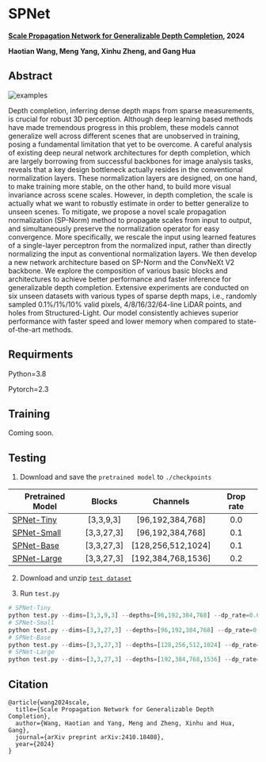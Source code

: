 # SPNet

**[Scale Propagation Network for Generalizable Depth Completion](https://arxiv.org/abs/2410.18408), 2024**

**Haotian Wang, Meng Yang, Xinhu Zheng, and Gang Hua**

## Abstract

![examples](https://github.com/user-attachments/assets/140d0a37-fb7f-4b91-ad6a-1cc1143e45ad)

Depth completion, inferring dense depth maps from sparse measurements, is crucial for robust 3D perception. Although deep learning based methods have made tremendous progress in this problem, these models cannot generalize well across different scenes that are unobserved in training, posing a fundamental limitation that yet to be overcome. A careful analysis of existing deep neural network architectures for depth completion, which are largely borrowing from successful backbones for image analysis tasks, reveals that a key design bottleneck actually resides in the conventional normalization layers. These normalization layers are designed, on one hand, to make training more stable, on the other hand, to build more visual invariance across scene scales. However, in depth completion, the scale is actually what we want to robustly estimate in order to better generalize to unseen scenes. To mitigate, we propose a novel scale propagation normalization (SP-Norm) method to propagate scales from input to output, and simultaneously preserve the normalization operator for easy convergence. More specifically, we rescale the input using learned features of a single-layer perceptron from the normalized input, rather than directly normalizing the input as conventional normalization layers. We then develop a new network architecture based on SP-Norm and the ConvNeXt V2 backbone. We explore the composition of various basic blocks and architectures to achieve better performance and faster inference for generalizable depth completion. Extensive experiments are conducted on six unseen datasets with various types of sparse depth maps, i.e., randomly sampled 0.1\%/1\%/10\% valid pixels, 4/8/16/32/64-line LiDAR points, and holes from Structured-Light. Our model consistently achieves superior performance with faster speed and lower memory when compared to state-of-the-art methods.


## Requirments

Python=3.8

Pytorch=2.3 

## Training

Coming soon.

## Testing 

1. Download and save the `pretrained model` to `./checkpoints`

| Pretrained Model                                                                                    | Blocks    | Channels | Drop rate |
| --------------------------------------------------------------------------------------------------- |:-------:|:--------:|:-------:|
| [SPNet-Tiny](https://drive.google.com/file/d/1ivmCX-i9lej4uJhT0Yyk2Nq9ZmoQlsB9/view?usp=drive_link)    | [3,3,9,3]  | [96,192,384,768]    | 0.0  |
| [SPNet-Small](https://drive.google.com/file/d/1Ba-W3oX62lCjx5MvvGkn91LXP6SuCnV6/view?usp=drive_link)   | [3,3,27,3] | [96,192,384,768]    | 0.1  | 
| [SPNet-Base](https://drive.google.com/file/d/1B9uPRVPGm1F8F-isVDVzEdHgxXmp43hn/view?usp=drive_link)    | [3,3,27,3] | [128,256,512,1024]  | 0.1  | 
| [SPNet-Large](https://drive.google.com/file/d/11dujPviL4pKLEXytXK0mEmPBNQDqgEak/view?usp=drive_link)   | [3,3,27,3] | [192,384,768,1536]  | 0.2  | 

2. Download and unzip [`test dataset`](https://drive.google.com/file/d/10tME1cuV0PVxrFLauTlv5SdQbZLUfdGy/view?usp=drive_link)

3. Run `test.py`

```python
# SPNet-Tiny
python test.py --dims=[3,3,9,3] --depths=[96,192,384,768] --dp_rate=0.0 --model_dir='checkpoints/Tiny.pth'
# SPNet-Small
python test.py --dims=[3,3,27,3] --depths=[96,192,384,768] --dp_rate=0.1 --model_dir='checkpoints/Small.pth'
# SPNet-Base
python test.py --dims=[3,3,27,3] --depths=[128,256,512,1024] --dp_rate=0.1 --model_dir='checkpoints/Base.pth'
# SPNet-Large
python test.py --dims=[3,3,27,3] --depths=[192,384,768,1536] --dp_rate=0.2 --model_dir='checkpoints/Large.pth'
```

## Citation

```
@article{wang2024scale,
  title={Scale Propagation Network for Generalizable Depth Completion},
  author={Wang, Haotian and Yang, Meng and Zheng, Xinhu and Hua, Gang},
  journal={arXiv preprint arXiv:2410.18408},
  year={2024}
}
```
